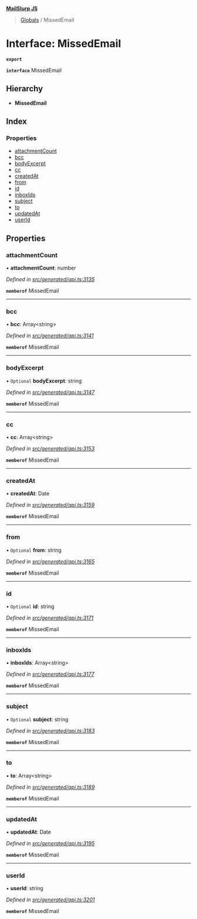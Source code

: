 **[MailSlurp JS](../README.md)**

> [Globals](../README.md) / MissedEmail

# Interface: MissedEmail

**`export`** 

**`interface`** MissedEmail

## Hierarchy

* **MissedEmail**

## Index

### Properties

* [attachmentCount](missedemail.md#attachmentcount)
* [bcc](missedemail.md#bcc)
* [bodyExcerpt](missedemail.md#bodyexcerpt)
* [cc](missedemail.md#cc)
* [createdAt](missedemail.md#createdat)
* [from](missedemail.md#from)
* [id](missedemail.md#id)
* [inboxIds](missedemail.md#inboxids)
* [subject](missedemail.md#subject)
* [to](missedemail.md#to)
* [updatedAt](missedemail.md#updatedat)
* [userId](missedemail.md#userid)

## Properties

### attachmentCount

•  **attachmentCount**: number

*Defined in [src/generated/api.ts:3135](https://github.com/mailslurp/mailslurp-client/blob/ad6aa3d/src/generated/api.ts#L3135)*

**`memberof`** MissedEmail

___

### bcc

•  **bcc**: Array\<string>

*Defined in [src/generated/api.ts:3141](https://github.com/mailslurp/mailslurp-client/blob/ad6aa3d/src/generated/api.ts#L3141)*

**`memberof`** MissedEmail

___

### bodyExcerpt

• `Optional` **bodyExcerpt**: string

*Defined in [src/generated/api.ts:3147](https://github.com/mailslurp/mailslurp-client/blob/ad6aa3d/src/generated/api.ts#L3147)*

**`memberof`** MissedEmail

___

### cc

•  **cc**: Array\<string>

*Defined in [src/generated/api.ts:3153](https://github.com/mailslurp/mailslurp-client/blob/ad6aa3d/src/generated/api.ts#L3153)*

**`memberof`** MissedEmail

___

### createdAt

•  **createdAt**: Date

*Defined in [src/generated/api.ts:3159](https://github.com/mailslurp/mailslurp-client/blob/ad6aa3d/src/generated/api.ts#L3159)*

**`memberof`** MissedEmail

___

### from

• `Optional` **from**: string

*Defined in [src/generated/api.ts:3165](https://github.com/mailslurp/mailslurp-client/blob/ad6aa3d/src/generated/api.ts#L3165)*

**`memberof`** MissedEmail

___

### id

• `Optional` **id**: string

*Defined in [src/generated/api.ts:3171](https://github.com/mailslurp/mailslurp-client/blob/ad6aa3d/src/generated/api.ts#L3171)*

**`memberof`** MissedEmail

___

### inboxIds

•  **inboxIds**: Array\<string>

*Defined in [src/generated/api.ts:3177](https://github.com/mailslurp/mailslurp-client/blob/ad6aa3d/src/generated/api.ts#L3177)*

**`memberof`** MissedEmail

___

### subject

• `Optional` **subject**: string

*Defined in [src/generated/api.ts:3183](https://github.com/mailslurp/mailslurp-client/blob/ad6aa3d/src/generated/api.ts#L3183)*

**`memberof`** MissedEmail

___

### to

•  **to**: Array\<string>

*Defined in [src/generated/api.ts:3189](https://github.com/mailslurp/mailslurp-client/blob/ad6aa3d/src/generated/api.ts#L3189)*

**`memberof`** MissedEmail

___

### updatedAt

•  **updatedAt**: Date

*Defined in [src/generated/api.ts:3195](https://github.com/mailslurp/mailslurp-client/blob/ad6aa3d/src/generated/api.ts#L3195)*

**`memberof`** MissedEmail

___

### userId

•  **userId**: string

*Defined in [src/generated/api.ts:3201](https://github.com/mailslurp/mailslurp-client/blob/ad6aa3d/src/generated/api.ts#L3201)*

**`memberof`** MissedEmail
